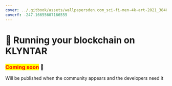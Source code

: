```yaml
---
cover: ../.gitbook/assets/wallpapersden.com_sci-fi-men-4k-art-2021_3840x2160.jpg
coverY: -247.16655607166555
---
```


# 🦾 Running your blockchain on KLYNTAR

### <mark style="color:red;">**Coming soon**</mark> 👻

Will be published when the community appears and the developers need it
